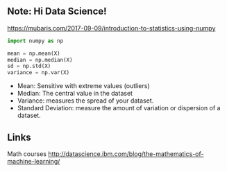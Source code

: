 ## Note: Hi Data Science!

https://mubaris.com/2017-09-09/introduction-to-statistics-using-numpy
```py
import numpy as np

mean = np.mean(X)
median = np.median(X)
sd = np.std(X)
variance = np.var(X)
```

- Mean: Sensitive with extreme values (outliers)
- Median: The central value in the dataset
- Variance: measures the spread of your dataset.
- Standard Deviation: measure the amount of variation or dispersion of a dataset.

## Links

Math courses
http://datascience.ibm.com/blog/the-mathematics-of-machine-learning/
